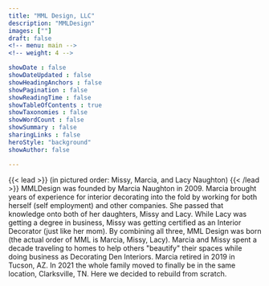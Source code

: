 ```yaml
---
title: "MML Design, LLC"
description: "MMLDesign"
images: [""]
draft: false
<!-- menu: main -->
<!-- weight: 4 -->

showDate : false
showDateUpdated : false
showHeadingAnchors : false
showPagination : false
showReadingTime : false
showTableOfContents : true
showTaxonomies : false 
showWordCount : false
showSummary : false
sharingLinks : false
heroStyle: "background"
showAuthor: false

---
```

{{< lead >}}
(in pictured order: Missy, Marcia, and Lacy Naughton)
{{< /lead >}}
MMLDesign was founded by Marcia Naughton in 2009. Marcia brought years of experience for interior decorating into the fold by working for both herself (self employment) and other companies. She passed that knowledge onto both of her daughters, Missy and Lacy. While Lacy was getting a degree in business, Missy was getting certified as an Interior Decorator (just like her mom). By combining all three, MML Design was born (the actual order of MML is Marcia, Missy, Lacy). Marcia and Missy spent a decade traveling to homes to help others "beautify" their spaces while doing business as Decorating Den Interiors. Marcia retired in 2019 in Tucson, AZ. In 2021 the whole family moved to finally be in the same location, Clarksville, TN. Here we decided to rebuild from scratch.
